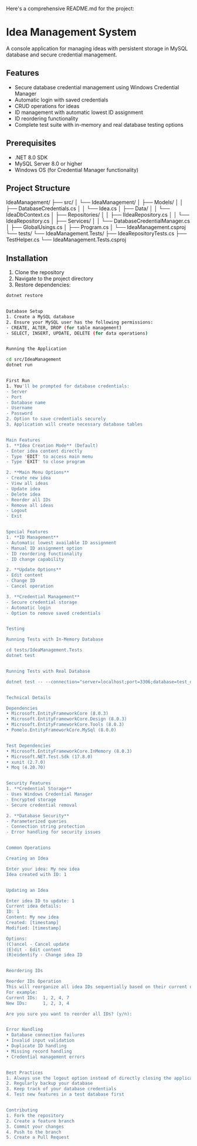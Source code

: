 Here's a comprehensive README.md for the project:


# Idea Management System

A console application for managing ideas with persistent storage in MySQL database and secure credential management.

## Features

- Secure database credential management using Windows Credential Manager
- Automatic login with saved credentials
- CRUD operations for ideas
- ID management with automatic lowest ID assignment
- ID reordering functionality
- Complete test suite with in-memory and real database testing options

## Prerequisites

- .NET 8.0 SDK
- MySQL Server 8.0 or higher
- Windows OS (for Credential Manager functionality)

## Project Structure


IdeaManagement/
├── src/
│   └── IdeaManagement/
│       ├── Models/
│       │   ├── DatabaseCredentials.cs
│       │   └── Idea.cs
│       ├── Data/
│       │   └── IdeaDbContext.cs
│       ├── Repositories/
│       │   ├── IIdeaRepository.cs
│       │   └── IdeaRepository.cs
│       ├── Services/
│       │   └── DatabaseCredentialManager.cs
│       ├── GlobalUsings.cs
│       ├── Program.cs
│       └── IdeaManagement.csproj
└── tests/
    └── IdeaManagement.Tests/
        ├── IdeaRepositoryTests.cs
        ├── TestHelper.cs
        └── IdeaManagement.Tests.csproj


## Installation

1. Clone the repository
2. Navigate to the project directory
3. Restore dependencies:
```bash
dotnet restore


Database Setup
1. Create a MySQL database
2. Ensure your MySQL user has the following permissions:
- CREATE, ALTER, DROP (for table management)
- SELECT, INSERT, UPDATE, DELETE (for data operations)


Running the Application

cd src/IdeaManagement
dotnet run


First Run
1. You'll be prompted for database credentials:
- Server
- Port
- Database name
- Username
- Password
2. Option to save credentials securely
3. Application will create necessary database tables


Main Features
1. **Idea Creation Mode** (Default)
- Enter idea content directly
- Type 'EDIT' to access main menu
- Type 'EXIT' to close program

2. **Main Menu Options**
- Create new idea
- View all ideas
- Update idea
- Delete idea
- Reorder all IDs
- Remove all ideas
- Logout
- Exit


Special Features
1. **ID Management**
- Automatic lowest available ID assignment
- Manual ID assignment option
- ID reordering functionality
- ID change capability

2. **Update Options**
- Edit content
- Change ID
- Cancel operation

3. **Credential Management**
- Secure credential storage
- Automatic login
- Option to remove saved credentials


Testing

Running Tests with In-Memory Database

cd tests/IdeaManagement.Tests
dotnet test


Running Tests with Real Database

dotnet test -- --connection="server=localhost;port=3306;database=test_db;user=test_user;password=test_pass"


Technical Details

Dependencies
• Microsoft.EntityFrameworkCore (8.0.3)
• Microsoft.EntityFrameworkCore.Design (8.0.3)
• Microsoft.EntityFrameworkCore.Tools (8.0.3)
• Pomelo.EntityFrameworkCore.MySql (8.0.0)


Test Dependencies
• Microsoft.EntityFrameworkCore.InMemory (8.0.3)
• Microsoft.NET.Test.Sdk (17.8.0)
• xunit (2.7.0)
• Moq (4.20.70)


Security Features
1. **Credential Storage**
- Uses Windows Credential Manager
- Encrypted storage
- Secure credential removal

2. **Database Security**
- Parameterized queries
- Connection string protection
- Error handling for security issues


Common Operations

Creating an Idea

Enter your idea: My new idea
Idea created with ID: 1


Updating an Idea

Enter idea ID to update: 1
Current idea details:
ID: 1
Content: My new idea
Created: [timestamp]
Modified: [timestamp]

Options:
(C)ancel - Cancel update
(E)dit - Edit content
(R)eidentify - Change idea ID


Reordering IDs

Reorder IDs Operation
This will reorganize all idea IDs sequentially based on their current order.
For example:
Current IDs:  1, 2, 4, 7
New IDs:      1, 2, 3, 4

Are you sure you want to reorder all IDs? (y/n):


Error Handling
• Database connection failures
• Invalid input validation
• Duplicate ID handling
• Missing record handling
• Credential management errors


Best Practices
1. Always use the logout option instead of directly closing the application
2. Regularly backup your database
3. Keep track of your database credentials
4. Test new features in a test database first


Contributing
1. Fork the repository
2. Create a feature branch
3. Commit your changes
4. Push to the branch
5. Create a Pull Request
